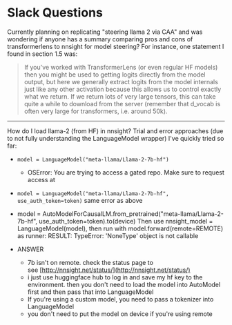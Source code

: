 # Slack Questions

Currently planning on replicating "steering llama 2 via CAA" and was wondering if anyone has a summary comparing pros and cons of transformerlens to nnsight for model steering? For instance, one statement I found in section 1.5 was:

> If you've worked with TransformerLens (or even regular HF models) then you might be used to getting logits directly from the model output, but here we generally extract logits from the model internals just like any other activation because this allows us to control exactly what we return. If we return lots of very large tensors, this can take quite a while to download from the server (remember that d_vocab is often very large for transformers, i.e. around 50k).
> 

---

How do I load llama-2 (from HF) in nnsight? Trial and error approaches (due to not fully understanding the LanguageModel wrapper) I've quickly tried so far:

- `model = LanguageModel("meta-llama/Llama-2-7b-hf")`
    - OSError: You are trying to access a gated repo. Make sure to request access at
- `model = LanguageModel("meta-llama/Llama-2-7b-hf", use_auth_token=token)`
same error as above
- model = AutoModelForCausalLM.from_pretrained("meta-llama/Llama-2-7b-hf", use_auth_token=token).to(device)
Then use nnsight_model = LanguageModel(model), then run with model.forward(remote=REMOTE) as runner:
RESULT: TypeError: 'NoneType' object is not callable

- ANSWER
    - 7b isn't on remote. check the status page to see [http://nnsight.net/status/](http://nnsight.net/status/)
    - i just use huggingface hub to log in and save my hf key to the environment. then you don't need to load the model into AutoModel first and then pass that into LanguageModel
    - If you're using a custom model, you need to pass a tokenizer into LanguageModel
    - you don't need to put the model on device if you're using remote